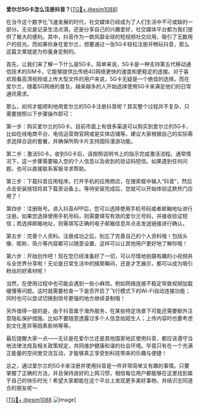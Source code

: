 **爱尔兰5G卡怎么注册抖音？**[[TG💪+ @esim1088](https://t.me/s/esim1088)]

在当今这个数字化飞速发展的时代，社交媒体已经成为了人们生活中不可或缺的一部分。无论是记录生活点滴，还是分享自己的兴趣爱好，社交媒体平台都为我们提供了极大的便利。其中，抖音作为一款风靡全球的短视频社交应用，吸引了无数用户的目光。而如果你身在爱尔兰，想要通过一张5G卡轻松注册并畅玩抖音，那么这篇文章就是为你量身定制的。

首先，让我们来了解一下什么是5G卡。简单来说，5G卡是一种支持第五代移动通信技术的SIM卡，它能够提供比传统4G网络更快的速度和更稳定的连接。对于喜欢观看高清视频或上传大型文件的用户来说，5G卡无疑是一个绝佳的选择。而在爱尔兰，随着5G网络的普及，越来越多的人开始选择使用5G卡来满足他们的日常通讯需求。

那么，如何才能顺利地用爱尔兰的5G卡注册抖音呢？其实整个过程并不复杂，只需要按照以下步骤操作即可：

第一步：购买爱尔兰的5G卡。目前市面上有很多渠道可以购买到爱尔兰的5G卡，比如在线电商平台、电信运营商官网或是实体店铺等。建议大家根据自己的实际需求选择合适的套餐，并确保所购卡片支持国际漫游功能。

第二步：激活5G卡。收到5G卡后，请按照说明书上的指示完成激活流程。通常情况下，这一步骤需要输入您的个人信息以及收到的验证码短信。如果遇到任何问题，也可以直接联系客服寻求帮助。

第三步：下载抖音应用程序。打开手机的应用商店，在搜索框中输入“抖音”，然后点击安装按钮将其下载至设备上。等待安装完成后，您就可以开始体验这款热门应用了！

第四步：注册账号。进入抖音APP后，您可以选择使用手机号码或者邮箱地址进行注册。如果您选择使用手机号码，则需要填写有效的爱尔兰号码，并接收验证短信；若选择邮箱地址，则需填写正确的电子邮箱信息并点击发送链接进行确认。

第五步：完善个人资料。注册成功之后，别忘了完善自己的个人资料哦！包括头像、昵称、简介等内容都可以随意设置，这样可以让其他用户更好地了解你哦！

第六步：开始创作吧！现在您已经准备好了一切，可以尽情地拍摄有趣的小视频并与全世界分享啦！无论是日常生活中的搞笑瞬间，还是才艺展示，都可以成为吸引粉丝的好素材呢！

当然，在使用过程中也可能会遇到一些小麻烦。例如网络连接不稳定导致视频加载缓慢等问题。这时就需要检查一下是否开启了飞行模式下的Wi-Fi自动连接功能；同时也可以尝试切换到信号更强的地方继续录制哦！

另外值得一提的是，由于抖音属于海外服务，在某些特定场景下可能还需要额外注意隐私保护措施。比如不要随意透露过多个人信息给陌生人；上传内容时也要考虑到文化差异等因素影响等等。

最后提醒大家一点——无论是在爱尔兰还是其他国家地区使用抖音，都应该遵守当地法律法规及相关政策规定，共同维护健康和谐的社会环境。毕竟只有在一个充满正能量的空间里交流互动，才能够真正享受到科技带来的乐趣与便捷！

总之，通过爱尔兰的5G卡来注册并使用抖音是一件非常简单又有趣的事情。只要掌握了正确的方法，并且保持良好的上网习惯，相信每位用户都能够在这里找到属于自己的快乐时光！希望大家都能在这个平台上发现更多美好事物，并结识志同道合的朋友呢～

[[TG💪+ @esim1088](https://t.me/s/esim1088) ![Image](https://i.postimg.cc/4NQfJmqS/Snipaste-2025-05-13-00-14-12.png)]